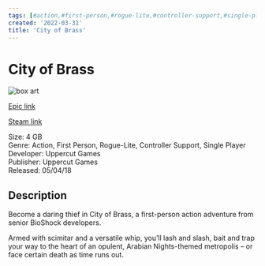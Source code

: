 ```yaml
---
tags: [#action,#first-person,#rogue-lite,#controller-support,#single-player,#epic,#game,#owned,#pc]
created: '2022-03-31'
title: 'City of Brass'
---
```

# City of Brass

![box art](https://cdn1.epicgames.com/undefined/offer/EGS_DEVELOPER_CITYOFBRASS_S1_DESCRIPTION-2560x1440-3e755e7016659f4e23e513a4042fb61e.jpg?h=270&amp;resize=1&amp;w=480)

[Epic link](https://store.epicgames.com/en-US/p/city-of-brass)

[Steam link](https://store.steampowered.com/app/301840/City_of_Brass/?snr=1_7_7_151_150_1)

Size: 4 GB  
Genre: Action, First Person, Rogue-Lite, Controller Support, Single Player  
Developer: Uppercut Games  
Publisher: Uppercut Games  
Released: 05/04/18  

## Description

Become a daring thief in City of Brass, a first-person action adventure from senior BioShock developers.

Armed with scimitar and a versatile whip, you’ll lash and slash, bait and trap your way to the heart of an opulent, Arabian Nights-themed metropolis – or face certain death as time runs out.
